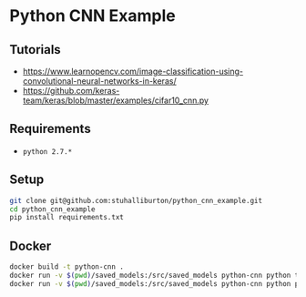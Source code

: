 # Python CNN Example

## Tutorials

- https://www.learnopencv.com/image-classification-using-convolutional-neural-networks-in-keras/
- https://github.com/keras-team/keras/blob/master/examples/cifar10_cnn.py

## Requirements

- `python 2.7.*`


## Setup

```bash
git clone git@github.com:stuhalliburton/python_cnn_example.git
cd python_cnn_example
pip install requirements.txt
```

## Docker

```bash
docker build -t python-cnn .
docker run -v $(pwd)/saved_models:/src/saved_models python-cnn python train_cnn.py
docker run -v $(pwd)/saved_models:/src/saved_models python-cnn python predict_cnn.py
```

